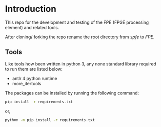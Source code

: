 # Introduction

This repo for the development and testing of the FPE (FPGE processing element) and related tools.

After cloning/ forking the repo rename the root directory from *spfe* to *FPE*.

## Tools

Like tools how been written in python 3, any none standard library required to run them are listed below:

* antlr 4 python runtime
* more_itertools

The packages can be installed by running the following command:

```bash
pip install -r requirements.txt
```
or,
```bash
python -m pip install -r requirements.txt
```
